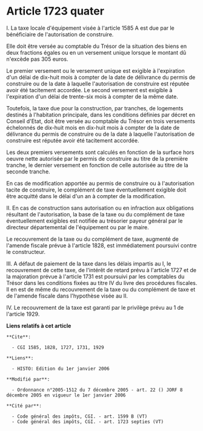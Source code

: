 # Article 1723 quater

I. La taxe locale d'équipement visée à l'article 1585 A est due par le bénéficiaire de l'autorisation de construire.

Elle doit être versée au comptable du Trésor de la situation des biens en deux fractions égales ou en un versement unique
lorsque le montant dû n'excède pas 305 euros.

Le premier versement ou le versement unique est exigible à l'expiration d'un délai de dix-huit mois à compter de la date de
délivrance du permis de construire ou de la date à laquelle l'autorisation de construire est réputée avoir été tacitement
accordée. Le second versement est exigible à l'expiration d'un délai de trente-six mois à compter de la même date.

Toutefois, la taxe due pour la construction, par tranches, de logements destinés à l'habitation principale, dans les
conditions définies par décret en Conseil d'Etat, doit être versée au comptable du Trésor en trois versements échelonnés de
dix-huit mois en dix-huit mois à compter de la date de délivrance du permis de construire ou de la date à laquelle
l'autorisation de construire est réputée avoir été tacitement accordée.

Les deux premiers versements sont calculés en fonction de la surface hors oeuvre nette autorisée par le permis de construire
au titre de la première tranche, le dernier versement en fonction de celle autorisée au titre de la seconde tranche.

En cas de modification apportée au permis de construire ou à l'autorisation tacite de construire, le complément de taxe
éventuellement exigible doit être acquitté dans le délai d'un an à compter de la modification.

II. En cas de construction sans autorisation ou en infraction aux obligations résultant de l'autorisation, la base de la taxe
ou du complément de taxe éventuellement exigibles est notifiée au trésorier payeur général par le directeur départemental de
l'équipement ou par le maire.

Le recouvrement de la taxe ou du complément de taxe, augmenté de l'amende fiscale prévue à l'article 1828, est immédiatement
poursuivi contre le constructeur.

III. A défaut de paiement de la taxe dans les délais impartis au I, le recouvrement de cette taxe, de l'intérêt de retard
prévu à l'article 1727 et de la majoration prévue à l'article 1731 est poursuivi par les comptables du Trésor dans les
conditions fixées au titre IV du livre des procédures fiscales. Il en est de même du recouvrement de la taxe ou du complément
de taxe et de l'amende fiscale dans l'hypothèse visée au II.

IV. Le recouvrement de la taxe est garanti par le privilège prévu au 1 de l'article 1929.

**Liens relatifs à cet article**

	**Cite**:

	  - CGI 1585, 1828, 1727, 1731, 1929

	**Liens**:

	  - HISTO: Edition du 1er janvier 2006

	**Modifié par**:

	  - Ordonnance n°2005-1512 du 7 décembre 2005 - art. 22 () JORF 8 décembre 2005 en vigueur le 1er janvier 2006

	**Cité par**:

	  - Code général des impôts, CGI. - art. 1599 B (VT)
	  - Code général des impôts, CGI. - art. 1723 septies (VT)
